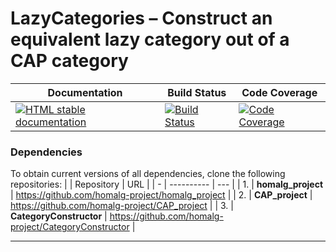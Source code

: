 <!-- BEGIN HEADER -->
# LazyCategories – Construct an equivalent lazy category out of a CAP category

| Documentation | Build Status | Code Coverage |
| ------------- | ------------ | ------------- |
| [![HTML stable documentation][docs-img]][docs-url] | [![Build Status][tests-img]][tests-url] | [![Code Coverage][codecov-img]][codecov-url] |

### Dependencies

To obtain current versions of all dependencies, clone the following repositories:
|   | Repository | URL |
| - | ---------- | --- |
| 1. | **homalg_project** | https://github.com/homalg-project/homalg_project |
| 2. | **CAP_project** | https://github.com/homalg-project/CAP_project |
| 3. | **CategoryConstructor** | https://github.com/homalg-project/CategoryConstructor |

---

<!-- END HEADER -->

<!-- BEGIN FOOTER -->
[docs-img]: https://img.shields.io/badge/HTML-stable-blue.svg
[docs-url]: https://homalg-project.github.io/LazyCategories/doc/chap0_mj.html

[tests-img]: https://github.com/homalg-project/LazyCategories/workflows/Tests/badge.svg?branch=master
[tests-url]: https://github.com/homalg-project/LazyCategories/actions?query=workflow%3ATests+branch%3Amaster

[codecov-img]: https://codecov.io/gh/homalg-project/LazyCategories/branch/master/graph/badge.svg
[codecov-url]: https://codecov.io/gh/homalg-project/LazyCategories
<!-- END FOOTER -->
